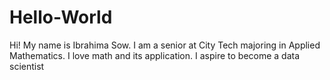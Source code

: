 # Hello-World

Hi!
My name is Ibrahima Sow. I am a senior at City Tech majoring in Applied Mathematics. I love math and its application. 
I aspire to become a data scientist
